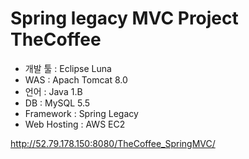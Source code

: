 # Spring legacy MVC Project TheCoffee

- 개발 툴 : Eclipse Luna
- WAS : Apach Tomcat 8.0
- 언어 : Java 1.B
- DB : MySQL 5.5
- Framework : Spring Legacy
- Web Hosting : AWS EC2

http://52.79.178.150:8080/TheCoffee_SpringMVC/
